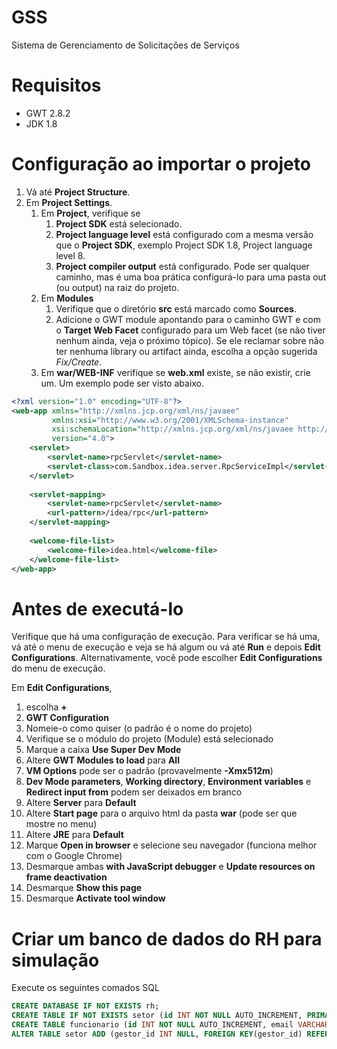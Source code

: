# GSS
Sistema de Gerenciamento de Solicitações de Serviços

# Requisitos
* GWT 2.8.2
* JDK 1.8

# Configuração ao importar o projeto 
1. Vá até **Project Structure**.
1. Em **Project Settings**.
    1. Em **Project**, verifique se
        1. **Project SDK** está selecionado.
        1. **Project language level** está configurado com a mesma versão que o **Project SDK**, exemplo Project SDK 
        1.8, Project language level 8.
        1. **Project compiler output** está configurado. Pode ser qualquer caminho, mas é uma boa prática configurá-lo 
        para uma pasta out (ou output) na raiz do projeto.
    1. Em **Modules**
        1. Verifique que o diretório **src** está marcado como **Sources**.
        1. Adicione o GWT module apontando para o caminho GWT e com o **Target Web Facet** configurado para um Web facet 
        (se não tiver nenhum ainda, veja o próximo tópico). Se ele reclamar sobre não ter nenhuma library ou artifact ainda,
         escolha a opção sugerida _Fix/Create_.
    1. Em **war/WEB-INF** verifique se **web.xml** existe, se não existir, crie um. Um exemplo pode ser visto abaixo.
```xml
<?xml version="1.0" encoding="UTF-8"?>
<web-app xmlns="http://xmlns.jcp.org/xml/ns/javaee"
         xmlns:xsi="http://www.w3.org/2001/XMLSchema-instance"
         xsi:schemaLocation="http://xmlns.jcp.org/xml/ns/javaee http://xmlns.jcp.org/xml/ns/javaee/web-app_4_0.xsd"
         version="4.0">
    <servlet>
        <servlet-name>rpcServlet</servlet-name>
        <servlet-class>com.Sandbox.idea.server.RpcServiceImpl</servlet-class>
    </servlet>
    
    <servlet-mapping>
        <servlet-name>rpcServlet</servlet-name>
        <url-pattern>/idea/rpc</url-pattern>
    </servlet-mapping>
    
    <welcome-file-list>
        <welcome-file>idea.html</welcome-file>
    </welcome-file-list>
</web-app>
```

# Antes de executá-lo
Verifique que há uma configuração de execução. Para verificar se há uma, vá até o menu de execução e veja se há algum ou 
vá até **Run** e depois **Edit Configurations**. Alternativamente, você pode escolher **Edit Configurations** do menu de 
execução.

Em **Edit Configurations**, 
1. escolha **+**
1. **GWT Configuration**
1. Nomeie-o como quiser (o padrão é o nome do projeto)
1. Verifique se o módulo do projeto (Module) está selecionado
1. Marque a caixa **Use Super Dev Mode**
1. Altere **GWT Modules to load** para **All**
1. **VM Options** pode ser o padrão (provavelmente **-Xmx512m**)
1. **Dev Mode parameters**, **Working directory**, **Environment variables** e **Redirect input from** podem ser deixados 
em branco
1. Altere **Server** para **Default**
1. Altere **Start page** para o arquivo html da pasta **war** (pode ser que mostre no menu)
1. Altere **JRE** para **Default**
1. Marque **Open in browser** e selecione seu navegador (funciona melhor com o Google Chrome)
1. Desmarque ambas **with JavaScript debugger** e **Update resources on frame deactivation**
1. Desmarque **Show this page**
1. Desmarque **Activate tool window**

# Criar um banco de dados do RH para simulação
Execute os seguintes comados SQL
```sql
CREATE DATABASE IF NOT EXISTS rh;
CREATE TABLE IF NOT EXISTS setor (id INT NOT NULL AUTO_INCREMENT, PRIMARY KEY(id), nome VARCHAR(50) NULL);
CREATE TABLE funcionario (id INT NOT NULL AUTO_INCREMENT, email VARCHAR(254) NOT NULL, nome VARCHAR(50) NULL, setor_id INT NULL, PRIMARY KEY (id), UNIQUE INDEX email_UNIQUE (email ASC) INVISIBLE, INDEX setor_id_idx (setor_id ASC) VISIBLE, CONSTRAINT setor_id FOREIGN KEY (setor_id) REFERENCES setor (id) ON DELETE SET NULL ON UPDATE NO ACTION);
ALTER TABLE setor ADD (gestor_id INT NULL, FOREIGN KEY(gestor_id) REFERENCES funcionario(id));
```